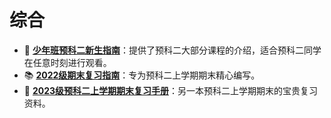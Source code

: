 # 综合
* 📖 **[少年班预科二新生指南](https://github.com/ShaoXueZu/XJTU-Young-Gifted-Program-Study-group/blob/main/%E7%BB%8F%E9%AA%8C%E5%88%86%E4%BA%AB/%E3%80%90%E5%B0%91%E5%AD%A6%E7%BB%84%E3%80%91%E9%A2%84%E7%A7%91%E4%BA%8C%E6%96%B0%E7%94%9F%E6%8C%87%E5%8D%97.pdf)**：提供了预科二大部分课程的介绍，适合预科二同学在任意时刻进行观看。
* 📚 **[2022级期末复习指南](https://github.com/ShaoXueZu/XJTU-Young-Gifted-Program-Study-group/blob/main/%E8%AF%BE%E7%A8%8B%E8%B5%84%E6%96%99/%E7%BB%BC%E5%90%88/%E3%80%90%E5%B0%91%E5%AD%A6%E7%BB%84%E3%80%9122%E7%BA%A7%E6%9C%9F%E6%9C%AB%E5%A4%8D%E4%B9%A0%E6%8C%87%E5%8D%97.pdf)**：专为预科二上学期期末精心编写。
* 📘 **[2023级预科二上学期期末复习手册](https://github.com/ShaoXueZu/XJTU-Young-Gifted-Program-Study-group/blob/main/%E8%AF%BE%E7%A8%8B%E8%B5%84%E6%96%99/%E7%BB%BC%E5%90%88/%E9%A2%84%E7%A7%91%E4%BA%8C%E4%B8%8A%E5%AD%A6%E6%9C%9F%E6%9C%AB%E5%A4%8D%E4%B9%A0%E6%89%8B%E5%86%8C.pdf)**：另一本预科二上学期期末的宝贵复习资料。